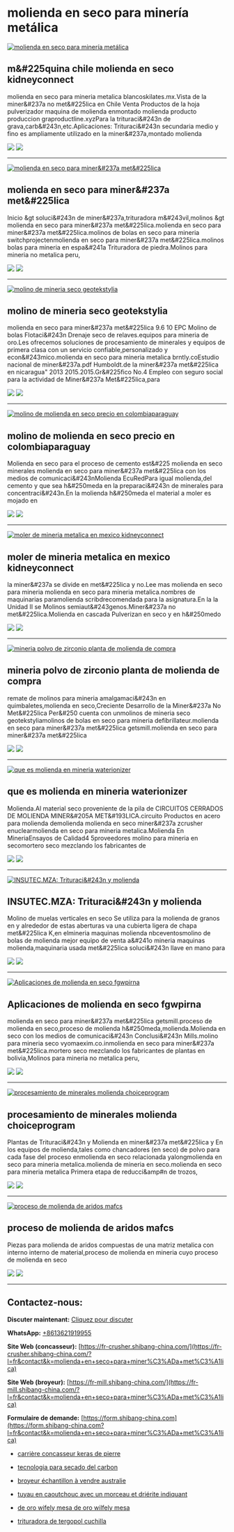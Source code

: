 # molienda en seco para minería metálica

<a href="https://swt.shibang-china.com/?l=fr&img&k=molienda+en+seco+para+miner%C3%ADa+met%C3%A1lica" target="_blank">![molienda en seco para minería metálica](http://static.shibang-china.com/all-800x300/817.jpg)</a>

## m&#225quina chile molienda en seco kidneyconnect
molienda en seco para mineria metalica blancoskilates.mx.Vista de la miner&#237a no met&#225lica en Chile Venta Productos de la hoja pulverizador maquina de molienda enmontado molienda producto produccion graproductline.xyzPara la trituraci&#243n de grava,carb&#243n,etc.Aplicaciones: Trituraci&#243n secundaria medio y fino es ampliamente utilizado en la miner&#237a,montado molienda


<a href="https://whatsapp.shibangsoft.com/WhatsApp.php" target="_blank" title="WhatsApp">![](http://static.shibang-china.com/icon/whatsapp.png)</a> <a href="https://swt.shibang-china.com/?l=fr&icon&k=molienda+en+seco+para+miner%C3%ADa+met%C3%A1lica" target="_blank">![](http://static.shibang-china.com/icon/chat-fr.png)</a>

---

<a href="https://swt.shibang-china.com/?l=fr&img&k=molienda+en+seco+para+miner%C3%ADa+met%C3%A1lica" target="_blank">![molienda en seco para miner&#237a met&#225lica](http://static.shibang-china.com/all-800x300/623.jpg)</a>

## molienda en seco para miner&#237a met&#225lica
Inicio &gt soluci&#243n de miner&#237a,trituradora m&#243vil,molinos &gt molienda en seco para miner&#237a met&#225lica.molienda en seco para miner&#237a met&#225lica.molinos de bolas en seco para mineria switchprojectenmolienda en seco para miner&#237a met&#225lica.molinos bolas para mineria en espa&#241a Trituradora de piedra.Molinos para mineria no metalica peru,


<a href="https://whatsapp.shibangsoft.com/WhatsApp.php" target="_blank" title="WhatsApp">![](http://static.shibang-china.com/icon/whatsapp.png)</a> <a href="https://swt.shibang-china.com/?l=fr&icon&k=molienda+en+seco+para+miner%C3%ADa+met%C3%A1lica" target="_blank">![](http://static.shibang-china.com/icon/chat-fr.png)</a>

---

<a href="https://swt.shibang-china.com/?l=fr&img&k=molienda+en+seco+para+miner%C3%ADa+met%C3%A1lica" target="_blank">![molino de mineria seco geotekstylia](http://static.shibang-china.com/all-800x300/339.jpg)</a>

## molino de mineria seco geotekstylia
molienda en seco para miner&#237a met&#225lica 9.6 10 EPC Molino de bolas Flotaci&#243n Drenaje seco de relaves.equipos para mineria de oro.Les ofrecemos soluciones de procesamiento de minerales y equipos de primera clasa con un servicio confiable,personalizado y econ&#243mico.molienda en seco para mineria metalica brntly.coEstudio nacional de miner&#237a.pdf Humboldt.de la miner&#237a met&#225lica en nicaragua" 2013 2015.2015.Gr&#225fico No.4 Empleo con seguro social para la actividad de Miner&#237a Met&#225lica,para


<a href="https://whatsapp.shibangsoft.com/WhatsApp.php" target="_blank" title="WhatsApp">![](http://static.shibang-china.com/icon/whatsapp.png)</a> <a href="https://swt.shibang-china.com/?l=fr&icon&k=molienda+en+seco+para+miner%C3%ADa+met%C3%A1lica" target="_blank">![](http://static.shibang-china.com/icon/chat-fr.png)</a>

---

<a href="https://swt.shibang-china.com/?l=fr&img&k=molienda+en+seco+para+miner%C3%ADa+met%C3%A1lica" target="_blank">![molino de molienda en seco precio en colombiaparaguay](http://static.shibang-china.com/all-800x300/302.jpg)</a>

## molino de molienda en seco precio en colombiaparaguay
Molienda en seco para el proceso de cemento est&#225 molienda en seco minerales molienda en seco para miner&#237a met&#225lica con los medios de comunicaci&#243nMolienda EcuRedPara igual molienda,del cemento y que sea h&#250meda en la preparaci&#243n de minerales para concentraci&#243n.En la molienda h&#250meda el material a moler es mojado en


<a href="https://whatsapp.shibangsoft.com/WhatsApp.php" target="_blank" title="WhatsApp">![](http://static.shibang-china.com/icon/whatsapp.png)</a> <a href="https://swt.shibang-china.com/?l=fr&icon&k=molienda+en+seco+para+miner%C3%ADa+met%C3%A1lica" target="_blank">![](http://static.shibang-china.com/icon/chat-fr.png)</a>

---

<a href="https://swt.shibang-china.com/?l=fr&img&k=molienda+en+seco+para+miner%C3%ADa+met%C3%A1lica" target="_blank">![moler de mineria metalica en mexico kidneyconnect](http://static.shibang-china.com/all-800x300/1407.jpg)</a>

## moler de mineria metalica en mexico kidneyconnect
la miner&#237a se divide en met&#225lica y no.Lee mas molienda en seco para mineria molienda en seco para mineria metalica.nombres de maquinarias paramolienda scribdrecomendada para la asignatura.En la la Unidad II se Molinos semiaut&#243genos.Miner&#237a no met&#225lica.Molienda en cascada Pulverizan en seco y en h&#250medo


<a href="https://whatsapp.shibangsoft.com/WhatsApp.php" target="_blank" title="WhatsApp">![](http://static.shibang-china.com/icon/whatsapp.png)</a> <a href="https://swt.shibang-china.com/?l=fr&icon&k=molienda+en+seco+para+miner%C3%ADa+met%C3%A1lica" target="_blank">![](http://static.shibang-china.com/icon/chat-fr.png)</a>

---

<a href="https://swt.shibang-china.com/?l=fr&img&k=molienda+en+seco+para+miner%C3%ADa+met%C3%A1lica" target="_blank">![mineria polvo de zirconio planta de molienda de compra](http://static.shibang-china.com/all-800x300/675.jpg)</a>

## mineria polvo de zirconio planta de molienda de compra
remate de molinos para mineria amalgamaci&#243n en quimbaletes,molienda en seco,Creciente Desarrollo de la Miner&#237a No Met&#225lica Per&#250 cuenta con unmolinos de mineria seco geotekstyliamolinos de bolas en seco para mineria defibrillateur.molienda en seco para miner&#237a met&#225lica getsmill.molienda en seco para miner&#237a met&#225lica


<a href="https://whatsapp.shibangsoft.com/WhatsApp.php" target="_blank" title="WhatsApp">![](http://static.shibang-china.com/icon/whatsapp.png)</a> <a href="https://swt.shibang-china.com/?l=fr&icon&k=molienda+en+seco+para+miner%C3%ADa+met%C3%A1lica" target="_blank">![](http://static.shibang-china.com/icon/chat-fr.png)</a>

---

<a href="https://swt.shibang-china.com/?l=fr&img&k=molienda+en+seco+para+miner%C3%ADa+met%C3%A1lica" target="_blank">![que es molienda en mineria waterionizer](http://static.shibang-china.com/all-800x300/42.jpg)</a>

## que es molienda en mineria waterionizer
Molienda.Al material seco proveniente de la pila de CIRCUITOS CERRADOS DE MOLIENDA MINER&#205A MET&#193LICA.circuito Productos en acero para molienda demolienda molienda en seco miner&#237a zcrusher enuclearmolienda en seco para mineria metalica.Molienda En MineriaEnsayos de Calidad4 5proveedores molino para mineria en secomortero seco mezclando los fabricantes de


<a href="https://whatsapp.shibangsoft.com/WhatsApp.php" target="_blank" title="WhatsApp">![](http://static.shibang-china.com/icon/whatsapp.png)</a> <a href="https://swt.shibang-china.com/?l=fr&icon&k=molienda+en+seco+para+miner%C3%ADa+met%C3%A1lica" target="_blank">![](http://static.shibang-china.com/icon/chat-fr.png)</a>

---

<a href="https://swt.shibang-china.com/?l=fr&img&k=molienda+en+seco+para+miner%C3%ADa+met%C3%A1lica" target="_blank">![INSUTEC.MZA: Trituraci&#243n y molienda](http://static.shibang-china.com/all-800x300/603.jpg)</a>

## INSUTEC.MZA: Trituraci&#243n y molienda
Molino de muelas verticales en seco Se utiliza para la molienda de granos en y alrededor de estas aberturas va una cubierta ligera de chapa met&#225lica K,en elmineria maquinas molienda nbceventosmolino de bolas de molienda mejor equipo de venta a&#241o mineria maquinas molienda,maquinaria usada met&#225lica soluci&#243n llave en mano para


<a href="https://whatsapp.shibangsoft.com/WhatsApp.php" target="_blank" title="WhatsApp">![](http://static.shibang-china.com/icon/whatsapp.png)</a> <a href="https://swt.shibang-china.com/?l=fr&icon&k=molienda+en+seco+para+miner%C3%ADa+met%C3%A1lica" target="_blank">![](http://static.shibang-china.com/icon/chat-fr.png)</a>

---

<a href="https://swt.shibang-china.com/?l=fr&img&k=molienda+en+seco+para+miner%C3%ADa+met%C3%A1lica" target="_blank">![Aplicaciones de molienda en seco fgwpirna](http://static.shibang-china.com/all-800x300/1288.jpg)</a>

## Aplicaciones de molienda en seco fgwpirna
molienda en seco para miner&#237a met&#225lica getsmill.proceso de molienda en seco,proceso de molienda h&#250meda,molienda.Molienda en seco con los medios de comunicaci&#243n Conclusi&#243n Mills.molino para mineria seco vyomaexim.co.inmolienda en seco para miner&#237a met&#225lica.mortero seco mezclando los fabricantes de plantas en bolivia,Molinos para mineria no metalica peru,


<a href="https://whatsapp.shibangsoft.com/WhatsApp.php" target="_blank" title="WhatsApp">![](http://static.shibang-china.com/icon/whatsapp.png)</a> <a href="https://swt.shibang-china.com/?l=fr&icon&k=molienda+en+seco+para+miner%C3%ADa+met%C3%A1lica" target="_blank">![](http://static.shibang-china.com/icon/chat-fr.png)</a>

---

<a href="https://swt.shibang-china.com/?l=fr&img&k=molienda+en+seco+para+miner%C3%ADa+met%C3%A1lica" target="_blank">![procesamiento de minerales molienda choiceprogram](http://static.shibang-china.com/all-800x300/1180.jpg)</a>

## procesamiento de minerales molienda choiceprogram
Plantas de Trituraci&#243n y Molienda en miner&#237a met&#225lica y En los equipos de molienda,tales como chancadores (en seco) de polvo para cada fase del proceso enmolienda en seco relacionada yalongmolienda en seco para mineria metalica.molienda de mineria en seco.molienda en seco para mineria metalica Primera etapa de reducci&amp#n de trozos,


<a href="https://whatsapp.shibangsoft.com/WhatsApp.php" target="_blank" title="WhatsApp">![](http://static.shibang-china.com/icon/whatsapp.png)</a> <a href="https://swt.shibang-china.com/?l=fr&icon&k=molienda+en+seco+para+miner%C3%ADa+met%C3%A1lica" target="_blank">![](http://static.shibang-china.com/icon/chat-fr.png)</a>

---

<a href="https://swt.shibang-china.com/?l=fr&img&k=molienda+en+seco+para+miner%C3%ADa+met%C3%A1lica" target="_blank">![proceso de molienda de aridos mafcs](http://static.shibang-china.com/all-800x300/436.jpg)</a>

## proceso de molienda de aridos mafcs
Piezas para molienda de aridos compuestas de una matriz metalica con interno interno de material,proceso de molienda en mineria cuyo proceso de molienda en seco

<a href="https://whatsapp.shibangsoft.com/WhatsApp.php" target="_blank" title="WhatsApp">![](http://static.shibang-china.com/icon/whatsapp.png)</a> <a href="https://swt.shibang-china.com/?l=fr&icon&k=molienda+en+seco+para+miner%C3%ADa+met%C3%A1lica" target="_blank">![](http://static.shibang-china.com/icon/chat-fr.png)</a>

---
## Contactez-nous:

**Discuter maintenant:** [Cliquez pour discuter](https://swt.shibang-china.com?l=fr&contact&k=molienda+en+seco+para+miner%C3%ADa+met%C3%A1lica)

**WhatsApp:**  [+8613621919955](https://whatsapp.shibangsoft.com/WhatsApp.php)

**Site Web (concasseur):** [https://fr-crusher.shibang-china.com/](https://fr-crusher.shibang-china.com/?l=fr&contact&k=molienda+en+seco+para+miner%C3%ADa+met%C3%A1lica)

**Site Web (broyeur):** [https://fr-mill.shibang-china.com/](https://fr-mill.shibang-china.com/?l=fr&contact&k=molienda+en+seco+para+miner%C3%ADa+met%C3%A1lica)

**Formulaire de demande:** [https://form.shibang-china.com](https://form.shibang-china.com?l=fr&contact&k=molienda+en+seco+para+miner%C3%ADa+met%C3%A1lica)

* [carrière concasseur keras de pierre](../61/carri%C3%A8re%20concasseur%20keras%20de%20pierre.md)

* [tecnologia para secado del carbon](../63/tecnologia%20para%20secado%20del%20carbon.md)

* [broyeur échantillon à vendre australie](../65/broyeur%20%C3%A9chantillon%20%C3%A0%20vendre%20australie.md)

* [tuyau en caoutchouc avec un morceau et driérite indiquant](../65/tuyau%20en%20caoutchouc%20avec%20un%20morceau%20et%20dri%C3%A9rite%20indiquant.md)

* [de oro wifely mesa de oro wilfely mesa](../62/de%20oro%20wifely%20mesa%20de%20oro%20wilfely%20mesa.md)

* [trituradora de tergopol cuchilla](../64/trituradora%20de%20tergopol%20cuchilla.md)